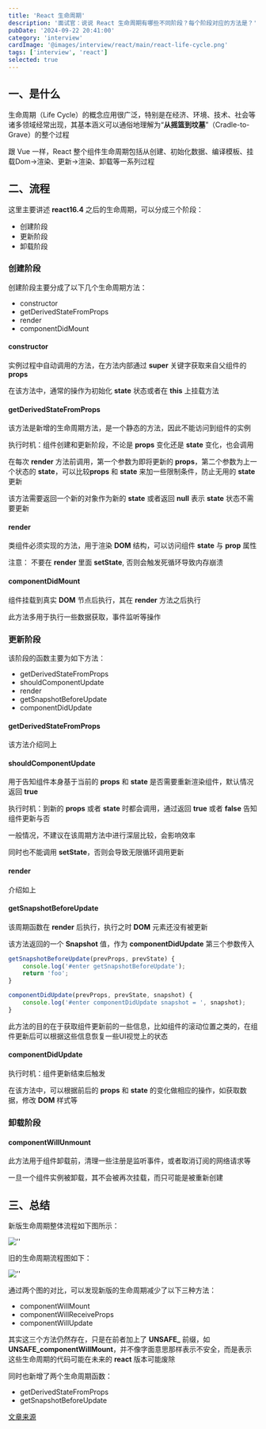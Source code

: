 ```yaml
---
title: 'React 生命周期'
description: '面试官：说说 React 生命周期有哪些不同阶段？每个阶段对应的方法是？'
pubDate: '2024-09-22 20:41:00'
category: 'interview'
cardImage: '@images/interview/react/main/react-life-cycle.png'
tags: ['interview', 'react']
selected: true
---
```


## 一、是什么

生命周期（Life Cycle）的概念应用很广泛，特别是在经济、环境、技术、社会等诸多领域经常出现，其基本涵义可以通俗地理解为“**从摇篮到坟墓**”（Cradle-to-Grave）的整个过程

跟 Vue 一样，React 整个组件生命周期包括从创建、初始化数据、编译模板、挂载Dom→渲染、更新→渲染、卸载等一系列过程

## 二、流程

这里主要讲述 **react16.4** 之后的生命周期，可以分成三个阶段：

- 创建阶段
- 更新阶段
- 卸载阶段

### 创建阶段

创建阶段主要分成了以下几个生命周期方法：

- constructor
- getDerivedStateFromProps
- render
- componentDidMount

#### constructor

实例过程中自动调用的方法，在方法内部通过 **super** 关键字获取来自父组件的 **props**

在该方法中，通常的操作为初始化 **state** 状态或者在 **this** 上挂载方法

#### getDerivedStateFromProps

该方法是新增的生命周期方法，是一个静态的方法，因此不能访问到组件的实例

执行时机：组件创建和更新阶段，不论是 **props** 变化还是 **state** 变化，也会调用

在每次 **render** 方法前调用，第一个参数为即将更新的 **props**，第二个参数为上一个状态的 **state**，可以比较**props** 和 **state** 来加一些限制条件，防止无用的 **state** 更新

该方法需要返回一个新的对象作为新的 **state** 或者返回 **null** 表示 **state** 状态不需要更新

#### render

类组件必须实现的方法，用于渲染 **DOM** 结构，可以访问组件 **state** 与 **prop** 属性

注意： 不要在 **render** 里面 **setState**, 否则会触发死循环导致内存崩溃

#### componentDidMount

组件挂载到真实 **DOM** 节点后执行，其在 **render** 方法之后执行

此方法多用于执行一些数据获取，事件监听等操作

### 更新阶段

该阶段的函数主要为如下方法：

- getDerivedStateFromProps
- shouldComponentUpdate
- render
- getSnapshotBeforeUpdate
- componentDidUpdate

#### getDerivedStateFromProps

该方法介绍同上

#### shouldComponentUpdate

用于告知组件本身基于当前的 **props** 和 **state** 是否需要重新渲染组件，默认情况返回 **true**

执行时机：到新的 **props** 或者 **state** 时都会调用，通过返回 **true** 或者 **false** 告知组件更新与否

一般情况，不建议在该周期方法中进行深层比较，会影响效率

同时也不能调用 **setState**，否则会导致无限循环调用更新

#### render

介绍如上

#### getSnapshotBeforeUpdate

该周期函数在 **render** 后执行，执行之时 **DOM** 元素还没有被更新

该方法返回的一个 **Snapshot** 值，作为 **componentDidUpdate** 第三个参数传入

```jsx
getSnapshotBeforeUpdate(prevProps, prevState) {
    console.log('#enter getSnapshotBeforeUpdate');
    return 'foo';
}

componentDidUpdate(prevProps, prevState, snapshot) {
    console.log('#enter componentDidUpdate snapshot = ', snapshot);
}
```

此方法的目的在于获取组件更新前的一些信息，比如组件的滚动位置之类的，在组件更新后可以根据这些信息恢复一些UI视觉上的状态

#### componentDidUpdate

执行时机：组件更新结束后触发

在该方法中，可以根据前后的 **props** 和 **state** 的变化做相应的操作，如获取数据，修改 **DOM** 样式等

### 卸载阶段

#### componentWillUnmount

此方法用于组件卸载前，清理一些注册是监听事件，或者取消订阅的网络请求等

一旦一个组件实例被卸载，其不会被再次挂载，而只可能是被重新创建

## 三、总结

新版生命周期整体流程如下图所示：

![''](@images/interview/react/react-life-cycle/image.png)

旧的生命周期流程图如下：

![''](@images/interview/react/react-life-cycle/image2.png)

通过两个图的对比，可以发现新版的生命周期减少了以下三种方法：

- componentWillMount
- componentWillReceiveProps
- componentWillUpdate

其实这三个方法仍然存在，只是在前者加上了 **UNSAFE\_** 前缀，如 **UNSAFE_componentWillMount**，并不像字面意思那样表示不安全，而是表示这些生命周期的代码可能在未来的 **react** 版本可能废除

同时也新增了两个生命周期函数：

- getDerivedStateFromProps
- getSnapshotBeforeUpdate

[文章来源](https://vue3js.cn/interview/React/life%20cycle.html)
